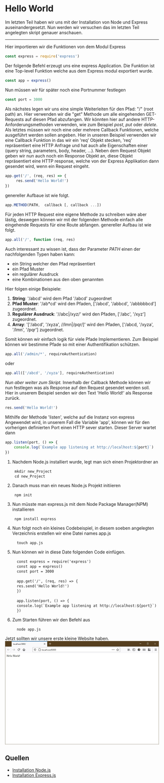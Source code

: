 # Hello World

Im letzten Teil haben wir uns mit der Installation von Node und Express auseinandergesetzt. Nun werden wir versuchen das im letzten Teil angelegten skript genauer anschauen.

---
Hier importieren wir die Funktionen von dem Modul Express

```javascript
const express = require('express')
```

Der folgende Befehl erzeugt uns eine express Application.
Die Funktion ist eine Top-level Funktion welche aus dem Express modul exportiert wurde.
```javascript
const app = express()
```

Nun müssen wir für später noch eine Portnummer festlegen
```javascript
const port = 3000
```


Als nächstes legen wir uns eine simple Weiterleiten für den Pfad: "/" (root path) an. Hier verwenden wir die "get" Methode um alle eingehenden GET-Requests auf diesen Pfad abzufangen.
Wir könnten hier auf andere HTTP-Anforderungsmethoden verwenden, wie zum Beispiel *post*, *put* oder *delete*.
Als letztes müssen wir noch eine oder mehrere Callback Funktionen, welche ausgeführt werden sollen angeben. Hier in unseren Beispiel verwenden wir eine Callback Funktion in das wir ein 'req'
Objekt stecken, 'req' repräsentiert eine HTTP Anfrage und hat auch alle Eigenschaften einer (query string, parameters, body, header, ...).
Neben dem Request Objekt geben wir nun auch noch ein Response Objekt an, diese Objekt repräsentiert eine HTTP response, welche von der Express Applikation dann gesendet wird, wenn ein Request eingeht.
```javascript
app.get('/', (req, res) => {
     res.send('Hello World!')
})
```

genereller Aufbaue ist wie folgt.
```javascript
app.METHOD(PATH,  callback [, callback ...])
```

Für jeden HTTP Request eine eigene Methode zu schreiben wäre aber lästig, deswegen können wir mit der folgenden Methode einfach alle eingehende Requests für eine Route abfangen.
genereller Aufbau ist wie folgt.
```javascript
app.all('/', function (req, res)
```

Auch interessant zu wissen ist, dass der Parameter *PATH* einen der nachfolgenden Typen haben kann:
- ein String welcher den Pfad repräsentiert
- ein Pfad Muster
- ein regulärer Ausdruck
- eine Kombinationen aus den oben genannten

Hier folgen einige Beispiele:
1) **String**: '/abcd' wird dem Pfad '/abcd' zugeordnet
2) **Pfad Muster**: '/ab*cd' wird den Pfaden, ['/abcd', '/abbcd', '/abbbbbcd'] zugeordnet.
3) **Regulärer Ausdruck**: '/\/abc|\/xyz/' wird den Pfaden, ['/abc', '/xyz'] zugeordnet.
4) **Array**: '['/abcd', '/xyza', /\/lmn|\/pqr/]' wird den Pfaden, ['/abcd, '/xyza', '/lmn', '/pqr'] zugeordnet.

Somit können wir einfach logik für viele Pfade Implementieren.
Zum Beispiel können wir bestimme Pfade so mit einer Authentifikation schützen.
```javascript
app.all('/admin/*', requireAuthentication)
```
oder
```javascript
app.all(['/abcd', '/xyza'], requireAuthentication)
```

*Nun aber weiter zum Skript.*
Innerhalb der Callback Methode können wir nun festlegen was als Response auf den Request gesendet werden soll.
Hier in unserem Beispiel senden wir den Text 'Hello World!' als Response zurück.

```javascript
res.send('Hello World!')
```

Mithilfe der Methode 'listen', welche auf die Instanz von express Angewendet wird, in unserem Fall die Variable 'app', können wir für den vorherigen definierten Port einen HTTP sever starten. Dieser Server wartet dann


```javascript
app.listen(port, () => {
    console.log(`Example app listening at http://localhost:${port}`)
})
```


1. Nachdem Node.js installiert wurde, legt man sich einen Projektordner an

        mkdir new_Project
        cd new_Project

2. Danach muss man ein neues Node.js Projekt initiieren

        npm init 

3. Nun müsste man express.js mit dem Node Package Manager(NPM) installieren

        npm install express

4. Nun folgt noch ein kleines Codebeispiel, in diesem soeben angelegten Verzeichnis erstellen wir eine Datei names app.js

         touch app.js

5. Nun können wir in diese Date folgenden Code einfügen.

         const express = require('express')
         const app = express()
         const port = 3000
         
         app.get('/', (req, res) => {
         res.send('Hello World!')
         })
         
         app.listen(port, () => {
         console.log(`Example app listening at http://localhost:${port}`)
         })

6. Zum Starten führen wir den Befehl aus

         node app.js  

Jetzt sollten wir unsere erste kleine Website haben.
![Hello World](images/installation.jpg)



## Quellen

* [Installation Node.js](https://nodejs.org/de/)
* [Installation Express.js](https://expressjs.com/de/starter/installing.html)

 